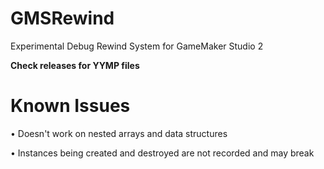 # GMSRewind
Experimental Debug Rewind System for GameMaker Studio 2

**Check releases for YYMP files**

# Known Issues
• Doesn't work on nested arrays and data structures

• Instances being created and destroyed are not recorded and may break
